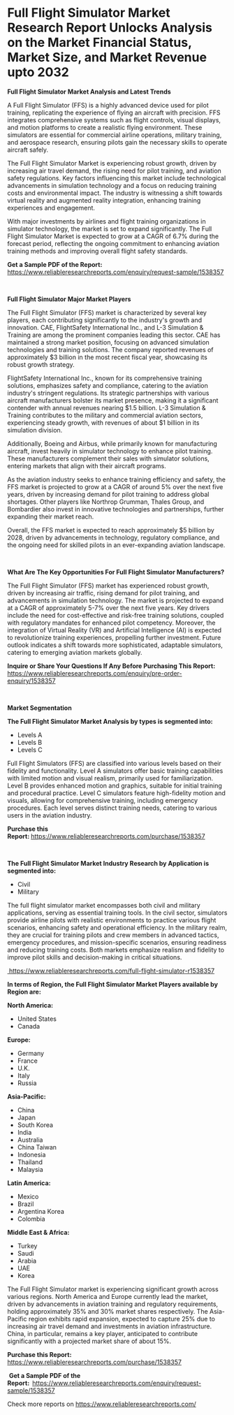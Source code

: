 <p><h1>Full Flight Simulator Market Research Report Unlocks Analysis on the Market Financial Status, Market Size, and Market Revenue upto 2032</h1></p><p><strong>Full Flight Simulator Market Analysis and Latest Trends</strong></p>
<p><p>A Full Flight Simulator (FFS) is a highly advanced device used for pilot training, replicating the experience of flying an aircraft with precision. FFS integrates comprehensive systems such as flight controls, visual displays, and motion platforms to create a realistic flying environment. These simulators are essential for commercial airline operations, military training, and aerospace research, ensuring pilots gain the necessary skills to operate aircraft safely.</p><p>The Full Flight Simulator Market is experiencing robust growth, driven by increasing air travel demand, the rising need for pilot training, and aviation safety regulations. Key factors influencing this market include technological advancements in simulation technology and a focus on reducing training costs and environmental impact. The industry is witnessing a shift towards virtual reality and augmented reality integration, enhancing training experiences and engagement.</p><p>With major investments by airlines and flight training organizations in simulator technology, the market is set to expand significantly. The Full Flight Simulator Market is expected to grow at a CAGR of 6.7% during the forecast period, reflecting the ongoing commitment to enhancing aviation training methods and improving overall flight safety standards.</p></p>
<p><strong>Get a Sample PDF of the Report:&nbsp;</strong> <a href="https://www.reliableresearchreports.com/enquiry/request-sample/1538357?utm_campaign=3028&utm_medium=2&utm_source=Github&utm_content=ia&utm_term=10042025&utm_id=full-flight-simulator">https://www.reliableresearchreports.com/enquiry/request-sample/1538357</a></p>
<p>&nbsp;</p>
<p><strong>Full Flight Simulator Major Market Players</strong></p>
<p><p>The Full Flight Simulator (FFS) market is characterized by several key players, each contributing significantly to the industry's growth and innovation. CAE, FlightSafety International Inc., and L-3 Simulation & Training are among the prominent companies leading this sector. CAE has maintained a strong market position, focusing on advanced simulation technologies and training solutions. The company reported revenues of approximately $3 billion in the most recent fiscal year, showcasing its robust growth strategy.</p><p>FlightSafety International Inc., known for its comprehensive training solutions, emphasizes safety and compliance, catering to the aviation industry's stringent regulations. Its strategic partnerships with various aircraft manufacturers bolster its market presence, making it a significant contender with annual revenues nearing $1.5 billion. L-3 Simulation & Training contributes to the military and commercial aviation sectors, experiencing steady growth, with revenues of about $1 billion in its simulation division.</p><p>Additionally, Boeing and Airbus, while primarily known for manufacturing aircraft, invest heavily in simulator technology to enhance pilot training. These manufacturers complement their sales with simulator solutions, entering markets that align with their aircraft programs.</p><p>As the aviation industry seeks to enhance training efficiency and safety, the FFS market is projected to grow at a CAGR of around 5% over the next five years, driven by increasing demand for pilot training to address global shortages. Other players like Northrop Grumman, Thales Group, and Bombardier also invest in innovative technologies and partnerships, further expanding their market reach.</p><p>Overall, the FFS market is expected to reach approximately $5 billion by 2028, driven by advancements in technology, regulatory compliance, and the ongoing need for skilled pilots in an ever-expanding aviation landscape.</p></p>
<p>&nbsp;</p>
<p><strong>What Are The Key Opportunities For Full Flight Simulator Manufacturers?</strong></p>
<p><p>The Full Flight Simulator (FFS) market has experienced robust growth, driven by increasing air traffic, rising demand for pilot training, and advancements in simulation technology. The market is projected to expand at a CAGR of approximately 5-7% over the next five years. Key drivers include the need for cost-effective and risk-free training solutions, coupled with regulatory mandates for enhanced pilot competency. Moreover, the integration of Virtual Reality (VR) and Artificial Intelligence (AI) is expected to revolutionize training experiences, propelling further investment. Future outlook indicates a shift towards more sophisticated, adaptable simulators, catering to emerging aviation markets globally.</p></p>
<p><strong>Inquire or Share Your Questions If Any Before Purchasing This Report:</strong> <a href="https://www.reliableresearchreports.com/enquiry/pre-order-enquiry/1538357?utm_campaign=3028&utm_medium=2&utm_source=Github&utm_content=ia&utm_term=10042025&utm_id=full-flight-simulator">https://www.reliableresearchreports.com/enquiry/pre-order-enquiry/1538357</a></p>
<p>&nbsp;</p>
<p><strong>Market Segmentation</strong></p>
<p><strong>The Full Flight Simulator Market Analysis by types is segmented into:</strong></p>
<p><ul><li>Levels A</li><li>Levels B</li><li>Levels C</li></ul></p>
<p><p>Full Flight Simulators (FFS) are classified into various levels based on their fidelity and functionality. Level A simulators offer basic training capabilities with limited motion and visual realism, primarily used for familiarization. Level B provides enhanced motion and graphics, suitable for initial training and procedural practice. Level C simulators feature high-fidelity motion and visuals, allowing for comprehensive training, including emergency procedures. Each level serves distinct training needs, catering to various users in the aviation industry.</p></p>
<p><strong>Purchase this Report:&nbsp;</strong><a href="https://www.reliableresearchreports.com/purchase/1538357?utm_campaign=3028&utm_medium=2&utm_source=Github&utm_content=ia&utm_term=10042025&utm_id=full-flight-simulator">https://www.reliableresearchreports.com/purchase/1538357</a></p>
<p>&nbsp;</p>
<p><strong>The Full Flight Simulator Market Industry Research by Application is segmented into:</strong></p>
<p><ul><li>Civil</li><li>Military</li></ul></p>
<p><p>The full flight simulator market encompasses both civil and military applications, serving as essential training tools. In the civil sector, simulators provide airline pilots with realistic environments to practice various flight scenarios, enhancing safety and operational efficiency. In the military realm, they are crucial for training pilots and crew members in advanced tactics, emergency procedures, and mission-specific scenarios, ensuring readiness and reducing training costs. Both markets emphasize realism and fidelity to improve pilot skills and decision-making in critical situations.</p></p>
<p><a href="https://www.reliableresearchreports.com/full-flight-simulator-r1538357?utm_campaign=3028&utm_medium=2&utm_source=Github&utm_content=ia&utm_term=10042025&utm_id=full-flight-simulator">&nbsp;https://www.reliableresearchreports.com/full-flight-simulator-r1538357</a></p>
<p><strong>In terms of Region, the Full Flight Simulator Market Players available by Region are:</strong></p>
<p>
    <p> <strong> North America: </strong>
        <ul>
            <li>United States</li>
            <li>Canada</li>
        </ul>
        </p> 
    <p> <strong> Europe: </strong>
        <ul>
            <li>Germany</li>
            <li>France</li>
            <li>U.K.</li>
            <li>Italy</li>
            <li>Russia</li>
        </ul>
        </p> 
    <p> <strong> Asia-Pacific: </strong>
        <ul>
            <li>China</li>
            <li>Japan</li>
            <li>South Korea</li>
            <li>India</li>
            <li>Australia</li>
            <li>China Taiwan</li>
            <li>Indonesia</li>
            <li>Thailand</li>
            <li>Malaysia</li>
        </ul>
        </p> 
    <p> <strong> Latin America: </strong>
        <ul>
            <li>Mexico</li>
            <li>Brazil</li>
            <li>Argentina Korea</li>
            <li>Colombia</li>
        </ul>
        </p> 
    <p> <strong> Middle East & Africa: </strong>
        <ul>
            <li>Turkey</li>
            <li>Saudi</li>
            <li>Arabia</li>
            <li>UAE</li>
            <li>Korea</li>
        </ul>
    </p>
    </p>
<p><p>The Full Flight Simulator market is experiencing significant growth across various regions. North America and Europe currently lead the market, driven by advancements in aviation training and regulatory requirements, holding approximately 35% and 30% market shares respectively. The Asia-Pacific region exhibits rapid expansion, expected to capture 25% due to increasing air travel demand and investments in aviation infrastructure. China, in particular, remains a key player, anticipated to contribute significantly with a projected market share of about 15%.</p></p>
<p><strong>Purchase this Report: </strong><a href="https://www.reliableresearchreports.com/purchase/1538357?utm_campaign=3028&utm_medium=2&utm_source=Github&utm_content=ia&utm_term=10042025&utm_id=full-flight-simulator">https://www.reliableresearchreports.com/purchase/1538357</a></p>
<p>&nbsp;<strong>Get a Sample PDF of the Report:&nbsp;&nbsp;</strong><a href="https://www.reliableresearchreports.com/enquiry/request-sample/1538357?utm_campaign=3028&utm_medium=2&utm_source=Github&utm_content=ia&utm_term=10042025&utm_id=full-flight-simulator">https://www.reliableresearchreports.com/enquiry/request-sample/1538357</a></p>
<p><strong></strong></p>
<p>Check more reports on <a href="https://www.reliableresearchreports.com/?utm_campaign=3028&utm_medium=2&utm_source=Github&utm_content=ia&utm_term=10042025&utm_id=full-flight-simulator">https://www.reliableresearchreports.com/</a></p>